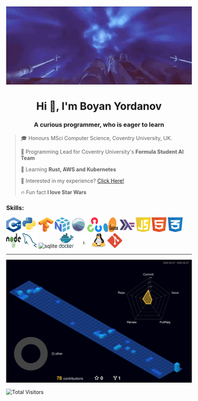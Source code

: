 <a href="url"><img src="https://github.com/Boyan-Yordanov/Boyan-Yordanov/blob/main/extras/hello_there.gif" width="1080"></a>


<h1 align="center">Hi 👋, I'm Boyan Yordanov</h1>
<h3 align="center">A curious programmer, who is eager to learn</h3>

> :mortar_board: Honours MSci Computer Science, Coventry University, UK.  
>
> :telescope: Programming Lead for Coventry University's **Formula Student AI Team**
>
> :seedling: Learning **Rust, AWS and Kubernetes**
>
> :page_facing_up: Interested in my experience? [Click Here!](CV/cv.pdf)
>
> :fire: Fun fact **I love Star Wars**

<h3 align="left">Skills:</h3>
<p align="left"> 
<img src="https://github.com/Boyan-Yordanov/Boyan-Yordanov/blob/main/extras/cplusplus.svg" alt="cplusplus" width="40" height="40"/>
<img src="https://github.com/Boyan-Yordanov/Boyan-Yordanov/blob/main/extras/python.svg" alt="python" width="40" height="40"/>
<img src="https://github.com/Boyan-Yordanov/Boyan-Yordanov/blob/main/extras/tensorflow.svg" alt="tensorflow" width="40" height="40"/>
<img src="https://github.com/Boyan-Yordanov/Boyan-Yordanov/blob/main/extras/numpy.svg" alt="numpy" width="40" height="40"/>
<img src="https://github.com/Boyan-Yordanov/Boyan-Yordanov/blob/main/extras/seaborn.svg" alt="seaborn" width="40" height="40"/>
<img src="https://github.com/Boyan-Yordanov/Boyan-Yordanov/blob/main/extras/opencv.svg" alt="opencv" width="40" height="40"/>
<img src="https://github.com/Boyan-Yordanov/Boyan-Yordanov/blob/main/extras/sklearn.svg" alt="sklearn" width="40" height="40"/>
<img src="https://github.com/Boyan-Yordanov/Boyan-Yordanov/blob/main/extras/haskell.svg" alt="haskell" width="40" height="40"/>
<img src="https://github.com/Boyan-Yordanov/Boyan-Yordanov/blob/main/extras/javascript.svg" alt="javascript" width="40" height="40"/>
<img src="https://github.com/Boyan-Yordanov/Boyan-Yordanov/blob/main/extras/html.svg" alt="html" width="40" height="40"/>
<img src="https://github.com/Boyan-Yordanov/Boyan-Yordanov/blob/main/extras/css.svg" alt="css" width="40" height="40"/>
<img src="https://github.com/Boyan-Yordanov/Boyan-Yordanov/blob/main/extras/nodejs.svg" alt="nodejs" width="40" height="40"/>
<img src="https://github.com/Boyan-Yordanov/Boyan-Yordanov/blob/main/extras/mysql.svg" alt="mysql" width="40" height="40"/>
<img src="https://github.com/Boyan-Yordanov/Boyan-Yordanov/blob/main/extras/sqlite.svg" alt="sqlite" width="40" height="40"/>
<img src="https://github.com/Boyan-Yordanov/Boyan-Yordanov/blob/main/extras/docker.svg" alt="docker" width="40" height="40"/>
<img src="https://github.com/Boyan-Yordanov/Boyan-Yordanov/blob/main/extras/bash.svg" alt="bash" width="40" height="40"/>
<img src="https://github.com/Boyan-Yordanov/Boyan-Yordanov/blob/main/extras/tux.svg" alt="tux" width="40" height="40"/>
<img src="https://github.com/Boyan-Yordanov/Boyan-Yordanov/blob/main/extras/git.svg" alt="git" width="40" height="40"/>
</p>

---

![](./profile-3d-contrib/profile-night-view.svg)

![Total Visitors](https://vbr.wocr.tk/badge?page_id=Boyan-Yordanov.Boyan-Yordanov&color=00cf00)
